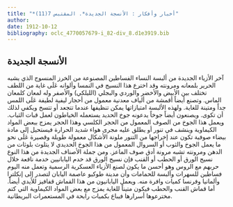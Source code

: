 ```yaml
---
title: "*أخبار وأفكار : الأنسجة الجديدة*. المقتبس 7(11)"
author: 
date: 1912-10-12
bibliography: oclc_4770057679-i_82-div_8.d1e3919.bib
---
```




##  الأنسجة الجديدة 


 آخر الأزياء الجديدة من ألبسة النساء الفساطين المصنوعة من الخرز المنسوج الذي يشبه الحرير بلمعانه ومرونته وقد اخترع هذا النسيج في النمسا وألوانه عَلَى غاية من اللطف تختلف بين الأبيض والأخضر والوردي والبجلي (الليلكي) والأصفر وله لمعان كلمعان الماس. وتصنع أيضاً أقمشة من ألياف معدنية معمول من أحجار ليفية لطيفة عَلَى اللمس جداً ومتينة للغاية. ولهذه الألبسة امتيازاتها يمكن تنظيفها عندما تتجعد أو تتسخ ويكفي لذلك أن تكوى. ويصنعون أيضاً جوخاً يدعونه جوخ الحديد يستعمله الخياطون لعمل قبات الثياب. ويعمل هذا الجوخ من الصوف المعمول من الحجر الكلسي وهذا الحجر يمزج ببعض المواد الكيماوية وينشف في تنور أو يطلق عليه مجرى هواء شديد الحرارة فيستحيل إلى مادة بيضاء صوفية تكون عند إخراجها من التنور ملونة الأشكال معمولة طويلة وقصيرة عَلَى نحو ما يعمل الجوخ والثوب أو السروال المعمول من هذا الجوخ الحديدي لا يتلوث بلوثات من الدهن ومرونته تشبه مرونة أدق صوف الماعز. ومن جملة الأصناف الجديدة من هذا النوع نسيج الورق أو الحطب أو القنب فإن نسيج الورق قد خدم   اليابانيين خدمة نافعة خلال حربهم مع الروس وهو أحسن ما يكون لصنع الأزياء العسكرية الرسمية وتعمل منه اليوم فساطين للسهرات وألبسة للحمامات وأن مدينة طوكيو عاصمة اليابان لتصدر إلى إنكلترا وألمانيا وفرنسا كميات وافرة منه. ويعمل اليابانيون من هذا القماش قفافيز للأيدي أيضاً. أما قماش القنب والحطب فيكون متيناً للغاية يمزج مع بعض المواد الكيماوية التي كتم مخترعوها أسرارها فيباع بكميات رابحة في المستعمرات البريطانية. 
